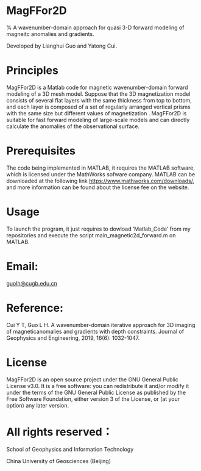 # MagFFor2D

% A wavenumber-domain approach for quasi 3-D forward modeling of magneitc anomalies and gradients.

Developed by Lianghui Guo and Yatong Cui.

# Principles

MagFFor2D is a Matlab code for magnetic wavenumber-domain forward modeling of a 3D mesh model. Suppose that the 3D magnetization model consists of several flat layers with the same thickness from top to bottom, and each layer is composed of a set of regularly arranged vertical prisms with the same size but different values of magnetization . MagFFor2D is suitable for fast forward modeling of large-scale models and can directly calculate the anomalies of the observational surface. 

# Prerequisites

The code being implemented in MATLAB, it requires the MATLAB software, which is licensed under the MathWorks sofware company. MATLAB can be downloaded at the following link https://www.mathworks.com/downloads/, and more information can be found about the license fee on the website.

# Usage

To launch the program, it just requires to dowload ‘Matlab_Code’ from my repositories and execute the script main_magnetic2d_forward.m on MATLAB. 

# Email:

guolh@cugb.edu.cn

# Reference: 

Cui Y T, Guo L H. A wavenumber-domain iterative approach for 3D imaging of magneticanomalies and gradients with depth constraints. Journal of Geophysics and Engineering, 2019, 16(6): 1032-1047.

# License

MagFFor2D is an open source project under the GNU General Public License v3.0. It is a free software: you can redistribute it and/or modify it under the terms of the GNU General Public License as published by the Free Software Foundation, either version 3 of the License, or (at your option) any later version.

# All rights reserved：

School of Geophysics and Information Technology

China University of Geosciences (Beijing)
